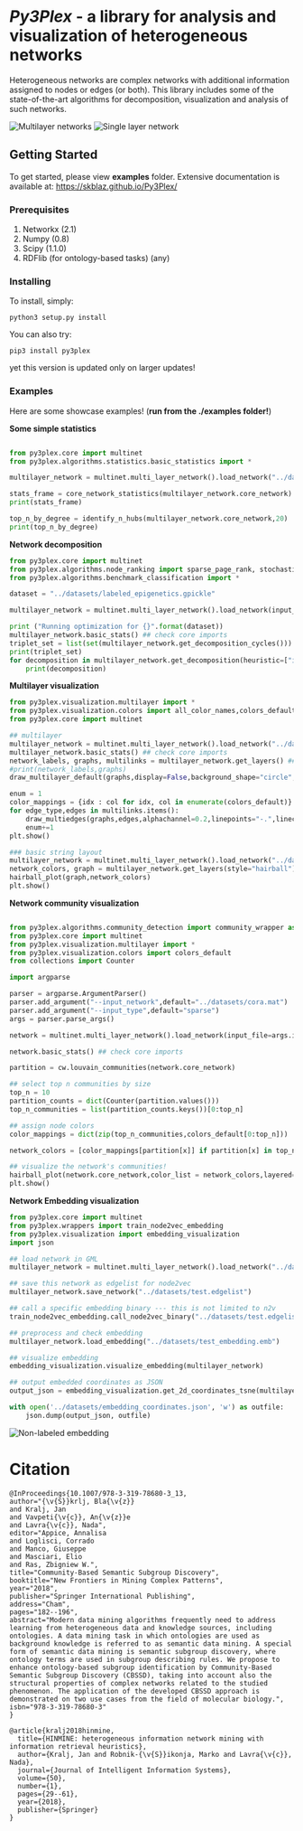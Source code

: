 # *Py3Plex* - a library for analysis and visualization of heterogeneous networks

Heterogeneous networks are complex networks with additional information assigned to nodes or edges (or both). This library includes
some of the state-of-the-art algorithms for decomposition, visualization and analysis of such networks.

![Multilayer networks](example_images/biomine_community.png)
![Single layer network](example_images/snps_data.png)

## Getting Started

To get started, please view **examples** folder. Extensive documentation is available at: https://skblaz.github.io/Py3Plex/
### Prerequisites

1. Networkx (2.1)
2. Numpy (0.8)
3. Scipy  (1.1.0)
4. RDFlib (for ontology-based tasks) (any)

### Installing

To install, simply:

```
python3 setup.py install
```

You can also try:
```
pip3 install py3plex
```
yet this version is updated only on larger updates!

### Examples

Here are some showcase examples! (**run from the ./examples folder!**)

**Some simple statistics**
```python

from py3plex.core import multinet
from py3plex.algorithms.statistics.basic_statistics import *

multilayer_network = multinet.multi_layer_network().load_network("../datasets/imdb_gml.gml",directed=True,input_type="gml")

stats_frame = core_network_statistics(multilayer_network.core_network)
print(stats_frame)

top_n_by_degree = identify_n_hubs(multilayer_network.core_network,20)
print(top_n_by_degree)

```

**Network decomposition**
```python
from py3plex.core import multinet
from py3plex.algorithms.node_ranking import sparse_page_rank, stochastic_normalization_hin
from py3plex.algorithms.benchmark_classification import *

dataset = "../datasets/labeled_epigenetics.gpickle"

multilayer_network = multinet.multi_layer_network().load_network(input_file=dataset,directed=True,input_type=dataset.split(".")[-1])

print ("Running optimization for {}".format(dataset))
multilayer_network.basic_stats() ## check core imports        
triplet_set = list(set(multilayer_network.get_decomposition_cycles()))
print(triplet_set)
for decomposition in multilayer_network.get_decomposition(heuristic=["idf","rf"], cycle=triplet_set, parallel=True):
    print(decomposition)
```

**Multilayer visualization**


```python
from py3plex.visualization.multilayer import *
from py3plex.visualization.colors import all_color_names,colors_default
from py3plex.core import multinet

## multilayer
multilayer_network = multinet.multi_layer_network().load_network("../datasets/goslim_mirna.gpickle",directed=False, input_type="gpickle_biomine")
multilayer_network.basic_stats() ## check core imports
network_labels, graphs, multilinks = multilayer_network.get_layers() ## get layers for visualization
#print(network_labels,graphs)
draw_multilayer_default(graphs,display=False,background_shape="circle",labels=network_labels)

enum = 1
color_mappings = {idx : col for idx, col in enumerate(colors_default)}
for edge_type,edges in multilinks.items():
    draw_multiedges(graphs,edges,alphachannel=0.2,linepoints="-.",linecolor=color_mappings[enum],curve_height=5,linmod="upper",linewidth=0.4)
    enum+=1
plt.show()

### basic string layout
multilayer_network = multinet.multi_layer_network().load_network("../datasets/imdb_gml.gml",directed=False,label_delimiter="---")
network_colors, graph = multilayer_network.get_layers(style="hairball")
hairball_plot(graph,network_colors)
plt.show()
```

**Network community visualization**
```python

from py3plex.algorithms.community_detection import community_wrapper as cw
from py3plex.core import multinet
from py3plex.visualization.multilayer import *
from py3plex.visualization.colors import colors_default
from collections import Counter

import argparse

parser = argparse.ArgumentParser()
parser.add_argument("--input_network",default="../datasets/cora.mat")
parser.add_argument("--input_type",default="sparse")
args = parser.parse_args()

network = multinet.multi_layer_network().load_network(input_file=args.input_network,directed=False,input_type=args.input_type) ## network and group objects must be present within the .mat object

network.basic_stats() ## check core imports

partition = cw.louvain_communities(network.core_network)

## select top n communities by size
top_n = 10
partition_counts = dict(Counter(partition.values()))
top_n_communities = list(partition_counts.keys())[0:top_n]

## assign node colors
color_mappings = dict(zip(top_n_communities,colors_default[0:top_n]))

network_colors = [color_mappings[partition[x]] if partition[x] in top_n_communities else "black" for x in network.get_nodes()]

## visualize the network's communities!
hairball_plot(network.core_network,color_list = network_colors,layered=False,layout_parameters={"iterations" : 50},scale_by_size=True,layout_algorithm="force",legend=False)
plt.show()

```

**Network Embedding visualization**
```python
from py3plex.core import multinet
from py3plex.wrappers import train_node2vec_embedding
from py3plex.visualization import embedding_visualization
import json

## load network in GML
multilayer_network = multinet.multi_layer_network().load_network("../datasets/imdb_gml.gml",directed=True,input_type="gml")

## save this network as edgelist for node2vec
multilayer_network.save_network("../datasets/test.edgelist")

## call a specific embedding binary --- this is not limited to n2v
train_node2vec_embedding.call_node2vec_binary("../datasets/test.edgelist","../datasets/test_embedding.emb",binary="../bin/node2vec",weighted=False)

## preprocess and check embedding
multilayer_network.load_embedding("../datasets/test_embedding.emb")

## visualize embedding
embedding_visualization.visualize_embedding(multilayer_network)

## output embedded coordinates as JSON
output_json = embedding_visualization.get_2d_coordinates_tsne(multilayer_network,output_format="json")

with open('../datasets/embedding_coordinates.json', 'w') as outfile:
    json.dump(output_json, outfile)
```
![Non-labeled embedding](example_images/example_embedding.png)

# Citation

```
@InProceedings{10.1007/978-3-319-78680-3_13,
author="{\v{S}}krlj, Bla{\v{z}}
and Kralj, Jan
and Vavpeti{\v{c}}, An{\v{z}}e
and Lavra{\v{c}}, Nada",
editor="Appice, Annalisa
and Loglisci, Corrado
and Manco, Giuseppe
and Masciari, Elio
and Ras, Zbigniew W.",
title="Community-Based Semantic Subgroup Discovery",
booktitle="New Frontiers in Mining Complex Patterns",
year="2018",
publisher="Springer International Publishing",
address="Cham",
pages="182--196",
abstract="Modern data mining algorithms frequently need to address learning from heterogeneous data and knowledge sources, including ontologies. A data mining task in which ontologies are used as background knowledge is referred to as semantic data mining. A special form of semantic data mining is semantic subgroup discovery, where ontology terms are used in subgroup describing rules. We propose to enhance ontology-based subgroup identification by Community-Based Semantic Subgroup Discovery (CBSSD), taking into account also the structural properties of complex networks related to the studied phenomenon. The application of the developed CBSSD approach is demonstrated on two use cases from the field of molecular biology.",
isbn="978-3-319-78680-3"
}

@article{kralj2018hinmine,
  title={HINMINE: heterogeneous information network mining with information retrieval heuristics},
  author={Kralj, Jan and Robnik-{\v{S}}ikonja, Marko and Lavra{\v{c}}, Nada},
  journal={Journal of Intelligent Information Systems},
  volume={50},
  number={1},
  pages={29--61},
  year={2018},
  publisher={Springer}
}

```
